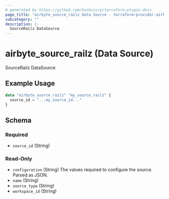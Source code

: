 ```yaml
---
# generated by https://github.com/hashicorp/terraform-plugin-docs
page_title: "airbyte_source_railz Data Source - terraform-provider-airbyte"
subcategory: ""
description: |-
  SourceRailz DataSource
---
```


# airbyte_source_railz (Data Source)

SourceRailz DataSource

## Example Usage

```terraform
data "airbyte_source_railz" "my_source_railz" {
  source_id = "...my_source_id..."
}
```

<!-- schema generated by tfplugindocs -->
## Schema

### Required

- `source_id` (String)

### Read-Only

- `configuration` (String) The values required to configure the source. Parsed as JSON.
- `name` (String)
- `source_type` (String)
- `workspace_id` (String)
